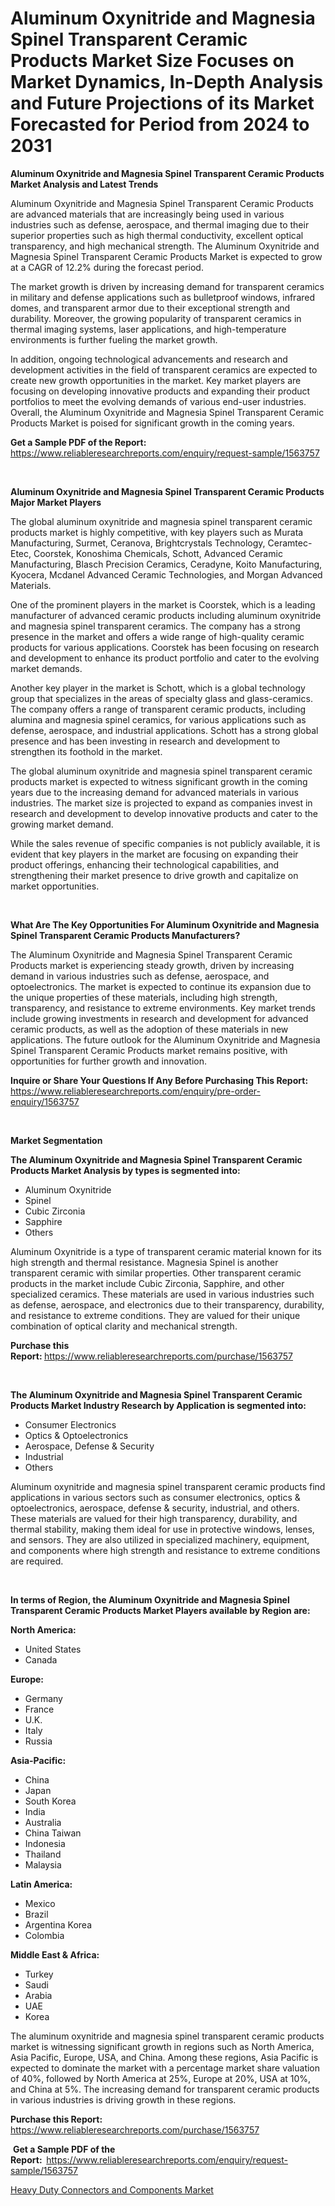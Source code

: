 <p><h1>Aluminum Oxynitride and Magnesia Spinel Transparent Ceramic Products Market Size Focuses on Market Dynamics, In-Depth Analysis and Future Projections of its Market Forecasted for Period from 2024 to 2031</h1></p><p><strong>Aluminum Oxynitride and Magnesia Spinel Transparent Ceramic Products Market Analysis and Latest Trends</strong></p>
<p><p>Aluminum Oxynitride and Magnesia Spinel Transparent Ceramic Products are advanced materials that are increasingly being used in various industries such as defense, aerospace, and thermal imaging due to their superior properties such as high thermal conductivity, excellent optical transparency, and high mechanical strength. The Aluminum Oxynitride and Magnesia Spinel Transparent Ceramic Products Market is expected to grow at a CAGR of 12.2% during the forecast period.</p><p>The market growth is driven by increasing demand for transparent ceramics in military and defense applications such as bulletproof windows, infrared domes, and transparent armor due to their exceptional strength and durability. Moreover, the growing popularity of transparent ceramics in thermal imaging systems, laser applications, and high-temperature environments is further fueling the market growth.</p><p>In addition, ongoing technological advancements and research and development activities in the field of transparent ceramics are expected to create new growth opportunities in the market. Key market players are focusing on developing innovative products and expanding their product portfolios to meet the evolving demands of various end-user industries. Overall, the Aluminum Oxynitride and Magnesia Spinel Transparent Ceramic Products Market is poised for significant growth in the coming years.</p></p>
<p><strong>Get a Sample PDF of the Report:&nbsp;</strong> <a href="https://www.reliableresearchreports.com/enquiry/request-sample/1563757">https://www.reliableresearchreports.com/enquiry/request-sample/1563757</a></p>
<p>&nbsp;</p>
<p><strong>Aluminum Oxynitride and Magnesia Spinel Transparent Ceramic Products Major Market Players</strong></p>
<p><p>The global aluminum oxynitride and magnesia spinel transparent ceramic products market is highly competitive, with key players such as Murata Manufacturing, Surmet, Ceranova, Brightcrystals Technology, Ceramtec-Etec, Coorstek, Konoshima Chemicals, Schott, Advanced Ceramic Manufacturing, Blasch Precision Ceramics, Ceradyne, Koito Manufacturing, Kyocera, Mcdanel Advanced Ceramic Technologies, and Morgan Advanced Materials.</p><p>One of the prominent players in the market is Coorstek, which is a leading manufacturer of advanced ceramic products including aluminum oxynitride and magnesia spinel transparent ceramics. The company has a strong presence in the market and offers a wide range of high-quality ceramic products for various applications. Coorstek has been focusing on research and development to enhance its product portfolio and cater to the evolving market demands.</p><p>Another key player in the market is Schott, which is a global technology group that specializes in the areas of specialty glass and glass-ceramics. The company offers a range of transparent ceramic products, including alumina and magnesia spinel ceramics, for various applications such as defense, aerospace, and industrial applications. Schott has a strong global presence and has been investing in research and development to strengthen its foothold in the market.</p><p>The global aluminum oxynitride and magnesia spinel transparent ceramic products market is expected to witness significant growth in the coming years due to the increasing demand for advanced materials in various industries. The market size is projected to expand as companies invest in research and development to develop innovative products and cater to the growing market demand.</p><p>While the sales revenue of specific companies is not publicly available, it is evident that key players in the market are focusing on expanding their product offerings, enhancing their technological capabilities, and strengthening their market presence to drive growth and capitalize on market opportunities.</p></p>
<p>&nbsp;</p>
<p><strong>What Are The Key Opportunities For Aluminum Oxynitride and Magnesia Spinel Transparent Ceramic Products Manufacturers?</strong></p>
<p><p>The Aluminum Oxynitride and Magnesia Spinel Transparent Ceramic Products market is experiencing steady growth, driven by increasing demand in various industries such as defense, aerospace, and optoelectronics. The market is expected to continue its expansion due to the unique properties of these materials, including high strength, transparency, and resistance to extreme environments. Key market trends include growing investments in research and development for advanced ceramic products, as well as the adoption of these materials in new applications. The future outlook for the Aluminum Oxynitride and Magnesia Spinel Transparent Ceramic Products market remains positive, with opportunities for further growth and innovation.</p></p>
<p><strong>Inquire or Share Your Questions If Any Before Purchasing This Report:</strong> <a href="https://www.reliableresearchreports.com/enquiry/pre-order-enquiry/1563757">https://www.reliableresearchreports.com/enquiry/pre-order-enquiry/1563757</a></p>
<p>&nbsp;</p>
<p><strong>Market Segmentation</strong></p>
<p><strong>The Aluminum Oxynitride and Magnesia Spinel Transparent Ceramic Products Market Analysis by types is segmented into:</strong></p>
<p><ul><li>Aluminum Oxynitride</li><li>Spinel</li><li>Cubic Zirconia</li><li>Sapphire</li><li>Others</li></ul></p>
<p><p>Aluminum Oxynitride is a type of transparent ceramic material known for its high strength and thermal resistance. Magnesia Spinel is another transparent ceramic with similar properties. Other transparent ceramic products in the market include Cubic Zirconia, Sapphire, and other specialized ceramics. These materials are used in various industries such as defense, aerospace, and electronics due to their transparency, durability, and resistance to extreme conditions. They are valued for their unique combination of optical clarity and mechanical strength.</p></p>
<p><strong>Purchase this Report:&nbsp;</strong><a href="https://www.reliableresearchreports.com/purchase/1563757">https://www.reliableresearchreports.com/purchase/1563757</a></p>
<p>&nbsp;</p>
<p><strong>The Aluminum Oxynitride and Magnesia Spinel Transparent Ceramic Products Market Industry Research by Application is segmented into:</strong></p>
<p><ul><li>Consumer Electronics</li><li>Optics & Optoelectronics</li><li>Aerospace, Defense & Security</li><li>Industrial</li><li>Others</li></ul></p>
<p><p>Aluminum oxynitride and magnesia spinel transparent ceramic products find applications in various sectors such as consumer electronics, optics & optoelectronics, aerospace, defense & security, industrial, and others. These materials are valued for their high transparency, durability, and thermal stability, making them ideal for use in protective windows, lenses, and sensors. They are also utilized in specialized machinery, equipment, and components where high strength and resistance to extreme conditions are required.</p></p>
<p>&nbsp;</p>
<p><strong>In terms of Region, the Aluminum Oxynitride and Magnesia Spinel Transparent Ceramic Products Market Players available by Region are:</strong></p>
<p>
    <p> <strong> North America: </strong>
        <ul>
            <li>United States</li>
            <li>Canada</li>
        </ul>
        </p> 
    <p> <strong> Europe: </strong>
        <ul>
            <li>Germany</li>
            <li>France</li>
            <li>U.K.</li>
            <li>Italy</li>
            <li>Russia</li>
        </ul>
        </p> 
    <p> <strong> Asia-Pacific: </strong>
        <ul>
            <li>China</li>
            <li>Japan</li>
            <li>South Korea</li>
            <li>India</li>
            <li>Australia</li>
            <li>China Taiwan</li>
            <li>Indonesia</li>
            <li>Thailand</li>
            <li>Malaysia</li>
        </ul>
        </p> 
    <p> <strong> Latin America: </strong>
        <ul>
            <li>Mexico</li>
            <li>Brazil</li>
            <li>Argentina Korea</li>
            <li>Colombia</li>
        </ul>
        </p> 
    <p> <strong> Middle East & Africa: </strong>
        <ul>
            <li>Turkey</li>
            <li>Saudi</li>
            <li>Arabia</li>
            <li>UAE</li>
            <li>Korea</li>
        </ul>
    </p>
    </p>
<p><p>The aluminum oxynitride and magnesia spinel transparent ceramic products market is witnessing significant growth in regions such as North America, Asia Pacific, Europe, USA, and China. Among these regions, Asia Pacific is expected to dominate the market with a percentage market share valuation of 40%, followed by North America at 25%, Europe at 20%, USA at 10%, and China at 5%. The increasing demand for transparent ceramic products in various industries is driving growth in these regions.</p></p>
<p><strong>Purchase this Report: </strong><a href="https://www.reliableresearchreports.com/purchase/1563757">https://www.reliableresearchreports.com/purchase/1563757</a></p>
<p>&nbsp;<strong>Get a Sample PDF of the Report:&nbsp;&nbsp;</strong><a href="https://www.reliableresearchreports.com/enquiry/request-sample/1563757">https://www.reliableresearchreports.com/enquiry/request-sample/1563757</a></p>
<p><strong></strong></p>
<p><p><a href="https://metal-farmhouse-e95.notion.site/Heavy-Duty-Connectors-and-Components-Market-Dynamics-2024-2031-Also-about-Its-Market-Trends-Projec-2ba345fc3d8d41dd8f8c784b33e56026">Heavy Duty Connectors and Components Market</a></p></p>